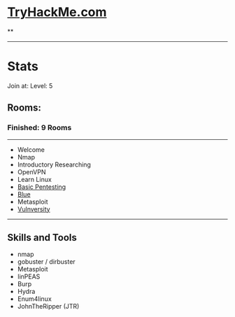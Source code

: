 # [TryHackMe.com](http://tryhackme.com)
**


---
# Stats
Join at: 
Level: 5

## Rooms:
### Finished: 9 Rooms
***
- Welcome
- Nmap
- Introductory Researching
- OpenVPN
- Learn Linux
- [Basic Pentesting](https://github.com/sineczek/TryHackMe/tree/master/basic_pentesting)
- [Blue](https://github.com/sineczek/TryHackMe/tree/master/blue)
- Metasploit
- [Vulnversity](https://github.com/sineczek/TryHackMe/tree/master/vulnversity)
***

## Skills and Tools
- nmap
- gobuster / dirbuster
- Metasploit
- linPEAS
- Burp
- Hydra
- Enum4linux
- JohnTheRipper (JTR)